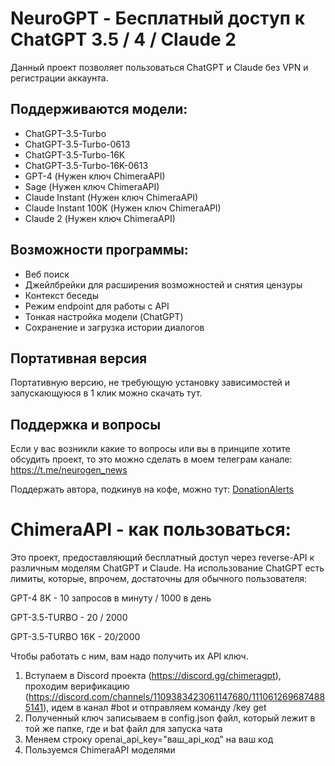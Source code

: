 # NeuroGPT - Бесплатный доступ к ChatGPT 3.5 / 4 / Claude 2

Данный проект позволяет пользоваться ChatGPT и Claude без VPN и регистрации аккаунта. 

## Поддерживаются модели:

- ChatGPT-3.5-Turbo
- ChatGPT-3.5-Turbo-0613
- ChatGPT-3.5-Turbo-16K
- ChatGPT-3.5-Turbo-16K-0613
- GPT-4 (Нужен ключ ChimeraAPI)
- Sage (Нужен ключ ChimeraAPI)
- Claude Instant (Нужен ключ ChimeraAPI)
- Claude Instant 100K (Нужен ключ ChimeraAPI)
- Claude 2 (Нужен ключ ChimeraAPI)

## Возможности программы:

- Веб поиск
- Джейлбрейки для расширения возможностей и снятия цензуры
- Контекст беседы
- Режим endpoint для работы с API
- Тонкая настройка модели (ChatGPT)
- Сохранение и загрузка истории диалогов

## Портативная версия

Портативную версию, не требующую установку зависимостей и запускающуюся в 1 клик можно скачать тут. 

## Поддержка и вопросы

Если у вас возникли какие то вопросы или вы в принципе хотите обсудить проект, то это можно сделать в моем телеграм канале: https://t.me/neurogen_news

Поддержать автора, подкинув на кофе, можно тут: [DonationAlerts](https://www.donationalerts.com/r/em1t)

# ChimeraAPI - как пользоваться:

Это проект, предоставляющий бесплатный доступ через reverse-API к различным моделям ChatGPT и Claude. 
На использование ChatGPT есть лимиты, которые, впрочем, достаточны для обычного пользователя:

GPT-4 8K - 10 запросов в минуту / 1000 в день

GPT-3.5-TURBO - 20 / 2000

GPT-3.5-TURBO 16K - 20/2000

Чтобы работать с ним, вам надо получить их API ключ.
1) Вступаем в Discord проекта (https://discord.gg/chimeragpt), проходим верификацию (https://discord.com/channels/1109383423061147680/1110612696874885141), идем в канал #bot и отправляем команду /key get
2) Полученный ключ записываем в config.json файл, который лежит в той же папке, где и bat файл для запуска чата
3) Меняем строку openai_api_key="ваш_api_код" на ваш код
4) Пользуемся ChimeraAPI моделями
